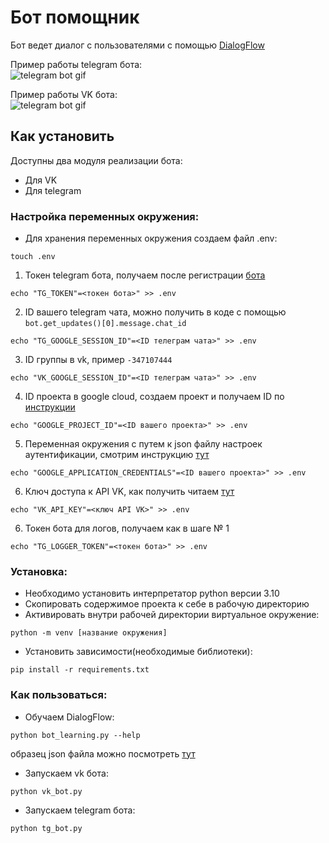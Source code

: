 # Бот помощник

Бот ведет диалог с пользователями с помощью [DialogFlow](https://developers.google.com/learn/pathways/chatbots-dialogflow)

Пример работы telegram бота:  
![telegram bot gif](https://dvmn.org/media/filer_public/7a/08/7a087983-bddd-40a3-b927-a43fb0d2f906/demo_tg_bot.gif)

Пример работы VK бота:  
![telegram bot gif](https://dvmn.org/media/filer_public/1e/f6/1ef61183-56ad-4094-b3d0-21800bdb8b09/demo_vk_bot.gif)

## Как установить

Доступны два модуля реализации бота:

- Для VK
- Для telegram

### Настройка переменных окружения:

- Для хранения переменных окружения создаем файл .env:

```
touch .env
```

1. Токен telegram бота, получаем после регистрации [бота](https://habr.com/ru/post/262247/)

```
echo "TG_TOKEN"=<токен бота>" >> .env
```

2. ID вашего telegram чата, можно получить в коде с помощью `bot.get_updates()[0].message.chat_id`

```
echo "TG_GOOGLE_SESSION_ID"=<ID телеграм чата>" >> .env
```

3. ID группы в vk, пример `-347107444`

```
echo "VK_GOOGLE_SESSION_ID"=<ID телеграм чата>" >> .env
```

4. ID проекта в google cloud, создаем проект и получаем ID по [инструкции](https://cloud.google.com/dialogflow/es/docs/quick/setup)

```
echo "GOOGLE_PROJECT_ID"=<ID вашего проекта>" >> .env
```

5. Переменная окружения с путем к json файлу настроек аутентификации, смотрим инструкцию [тут](https://cloud.google.com/docs/authentication/client-libraries)

```
echo "GOOGLE_APPLICATION_CREDENTIALS"=<ID вашего проекта>" >> .env
```

6. Ключ доступа к API VK, как получить читаем [тут](https://cloud.google.com/docs/authentication/client-libraries)

```
echo "VK_API_KEY"=<ключ API VK>" >> .env
```

6. Токен бота для логов, получаем как в шаге № 1

```
echo "TG_LOGGER_TOKEN"=<токен бота>" >> .env
```

### Установка:

- Необходимо установить интерпретатор python версии 3.10
- Cкопировать содержимое проекта к себе в рабочую директорию
- Активировать внутри рабочей директории виртуальное окружение:

```
python -m venv [название окружения]
```

- Установить зависимости(необходимые библиотеки):

```
pip install -r requirements.txt
```

### Как пользоваться:

- Обучаем DialogFlow:

```
python bot_learning.py --help
```

образец json файла можно посмотреть [тут](https://dvmn.org/media/filer_public/a7/db/a7db66c0-1259-4dac-9726-2d1fa9c44f20/questions.json)

- Запускаем vk бота:

```
python vk_bot.py
```

- Запускаем telegram бота:

```
python tg_bot.py
```
